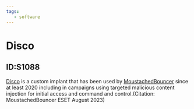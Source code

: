```yaml
---
tags:
   - software
---
```

# Disco
## ID:S1088
[Disco](/mitre/software/S1088) is a custom implant that has been used by [MoustachedBouncer](/mitre/groups/G1019) since at least 2020 including in campaigns using targeted malicious content injection for initial access and command and control.(Citation: MoustachedBouncer ESET August 2023)
